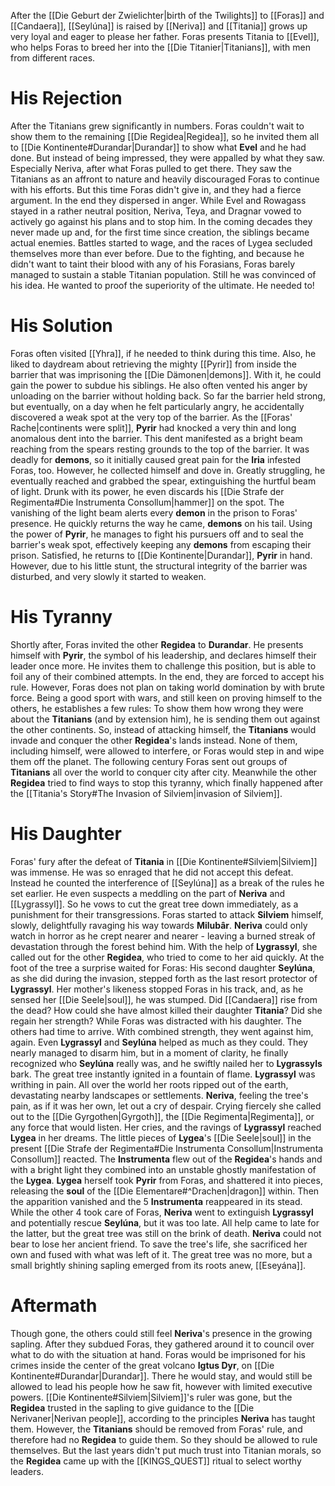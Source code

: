 After the [[Die Geburt der Zwielichter|birth of the Twilights]] to [[Foras]] and [[Candaera]], [[Seylúna]] is raised by [[Neriva]] and [[Titania]] grows up very loyal and eager to please her father. Foras presents Titania to [[Evel]], who helps Foras to breed her into the [[Die Titanier|Titanians]], with men from different races.
# His Rejection
After the Titanians grew significantly in numbers. Foras couldn't wait to show them to the remaining [[Die Regidea|Regidea]], so he invited them all to [[Die Kontinente#Durandar|Durandar]] to show what **Evel** and he had done. But instead of being impressed, they were appalled by what they saw. Especially Neriva, after what Foras pulled to get there. They saw the Titanians as an affront to nature and heavily discouraged Foras to continue with his efforts.
But this time Foras didn't give in, and they had a fierce argument. In the end they dispersed in anger. While Evel and Rowagass stayed in a rather neutral position, Neriva, Teya, and Dragnar vowed to actively go against his plans and to stop him.
In the coming decades they never made up and, for the first time since creation, the siblings became actual enemies. Battles started to wage, and the races of Lygea secluded themselves more than ever before. Due to the fighting, and because he didn't want to taint their blood with any of his Forasians, Foras barely managed to sustain a stable Titanian population. Still he was convinced of his idea. He wanted to proof the superiority of the ultimate. He needed to!

# His Solution
Foras often visited [[Yhra]], if he needed to think during this time. Also, he liked to daydream about retrieving the mighty [[Pyrir]] from inside the barrier that was imprisoning the [[Die Dämonen|demons]]. With it, he could gain the power to subdue his siblings. He also often vented his anger by unloading on the barrier without holding back. So far the barrier held strong, but eventually, on a day when he felt particularly angry, he accidentally discovered a weak spot at the very top of the barrier.
As the [[Foras' Rache|continents were split]], **Pyrir** had knocked a very thin and long anomalous dent into the barrier. This dent manifested as a bright beam reaching from the spears resting grounds to the top of the barrier. It was deadly for **demons**, so it initially caused great pain for the **Iria** infested Foras, too.
However, he collected himself and dove in. Greatly struggling, he eventually reached and grabbed the spear, extinguishing the hurtful beam of light. Drunk with its power, he even discards his [[Die Strafe der Regimenta#Die Instrumenta Consollum|hammer]] on the spot.
The vanishing of the light beam alerts every **demon** in the prison to Foras' presence. He quickly returns the way he came, **demons** on his tail. Using the power of **Pyrir**, he manages to fight his pursuers off and to seal the barrier's weak spot, effectively keeping any **demons** from escaping their prison.
Satisfied, he returns to [[Die Kontinente|Durandar]], **Pyrir** in hand. However, due to his little stunt, the structural integrity of the barrier was disturbed, and very slowly it started to weaken.
# His Tyranny
Shortly after, Foras invited the other **Regidea** to **Durandar**. He presents himself with **Pyrir**, the symbol of his leadership, and declares himself their leader once more. He invites them to challenge this position, but is able to foil any of their combined attempts. In the end, they are forced to accept his rule.
However, Foras does not plan on taking world domination by with brute force. Being a good sport with wars, and still keen on proving himself to the others, he establishes a few rules: To show them how wrong they were about the **Titanians** (and by extension him), he is sending them out against the other continents. So, instead of attacking himself, the **Titanians** would invade and conquer the other **Regidea**'s lands instead. None of them, including himself, were allowed to interfere, or Foras would step in and wipe them off the planet.
The following century Foras sent out groups of **Titanians** all over the world to conquer city after city. Meanwhile the other **Regidea** tried to find ways to stop this tyranny, which finally happened after the [[Titania's Story#The Invasion of Silviem|invasion of Silviem]].
# His Daughter
Foras' fury after the defeat of **Titania** in [[Die Kontinente#Silviem|Silviem]] was immense. He was so enraged that he did not accept this defeat. Instead he counted the interference of [[Seylúna]] as a break of the rules he set earlier. He even suspects a meddling on the part of **Neriva** and [[Lygrassyl]]. So he vows to cut the great tree down immediately, as a punishment for their transgressions.
Foras started to attack **Silviem** himself, slowly, delightfully ravaging his way towards **Milubâr**. **Neriva** could only watch in horror as he crept nearer and nearer - leaving a burned streak of devastation through the forest behind him. With the help of **Lygrassyl**, she called out for the other **Regidea**, who tried to come to her aid quickly.
At the foot of the tree a surprise waited for Foras: His second daughter **Seylúna**, as she did during the invasion, stepped forth as the last resort protector of **Lygrassyl**. Her mother's likeness stopped Foras in his track, and, as he sensed her [[Die Seele|soul]], he was stumped. Did [[Candaera]] rise from the dead? How could she have almost killed their daughter **Titania**? Did she regain her strength?
While Foras was distracted with his daughter. The others had time to arrive. With combined strength, they went against him, again. Even **Lygrassyl** and **Seylúna** helped as much as they could. 
They nearly managed to disarm him, but in a moment of clarity, he finally recognized who **Seylúna** really was, and he swiftly nailed her to **Lygrassyls** bark. The great tree instantly ignited in a fountain of flame. **Lygrassyl** was writhing in pain. All over the world her roots ripped out of the earth, devastating nearby landscapes or settlements.
**Neriva**, feeling the tree's pain, as if it was her own, let out a cry of despair. Crying fiercely she called out to the [[Die Gyrgothen|Gyrgoth]], the [[Die Regimenta|Regimenta]], or any force that would listen. Her cries, and the ravings of **Lygrassyl** reached **Lygea** in her dreams. The little pieces of **Lygea**'s [[Die Seele|soul]] in the present [[Die Strafe der Regimenta#Die Instrumenta Consollum|Instrumenta Consollum]] reacted. The **Instrumenta** flew out of the **Regidea**'s hands and with a bright light they combined into an unstable ghostly manifestation of the **Lygea**.
**Lygea** herself took **Pyrir** from Foras, and shattered it into pieces, releasing the **soul** of the [[Die Elementare#^Drachen|dragon]] within. Then the apparition vanished and the 5 **Instrumenta** reappeared in its stead.
While the other 4 took care of Foras, **Neriva** went to extinguish **Lygrassyl** and potentially rescue **Seylúna**, but it was too late. All help came to late for the latter, but the great tree was still on the brink of death. **Neriva** could not bear to lose her ancient friend. To save the tree's life, she sacrificed her own and fused with what was left of it. The great tree was no more, but a small brightly shining sapling emerged from its roots anew, [[Eseyána]].
# Aftermath
Though gone, the others could still feel **Neriva**'s presence in the growing sapling. After they subdued Foras, they gathered around it to council over what to do with the situation at hand.
Foras would be imprisoned for his crimes inside the center of the great volcano **Igtus Dyr**, on [[Die Kontinente#Durandar|Durandar]]. There he would stay, and would still be allowed to lead his people how he saw fit, however with limited executive powers.
[[Die Kontinente#Silviem|Silviem]]'s ruler was gone, but the **Regidea** trusted in the sapling to give guidance to the [[Die Nerivaner|Nerivan people]], according to the principles **Neriva** has taught them. However, the **Titanians** should be removed from Foras' rule, and therefore had no **Regidea** to guide them. So they should be allowed to rule themselves. But the last years didn't put much trust into Titanian morals, so the **Regidea** came up with the [[KINGS_QUEST]] ritual to select worthy leaders.